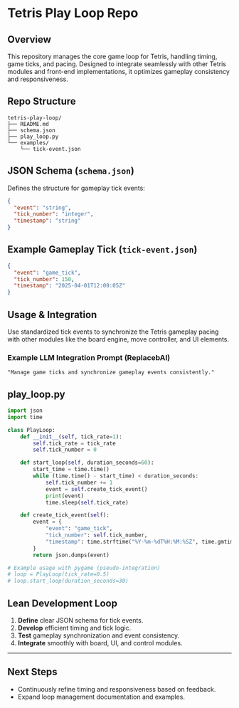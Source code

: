 # Tetris Play Loop Repo

## Overview

This repository manages the core game loop for Tetris, handling timing, game ticks, and pacing. Designed to integrate seamlessly with other Tetris modules and front-end implementations, it optimizes gameplay consistency and responsiveness.

## Repo Structure

```
tetris-play-loop/
├── README.md
├── schema.json
├── play_loop.py
└── examples/
    └── tick-event.json
```

## JSON Schema (`schema.json`)

Defines the structure for gameplay tick events:

```json
{
  "event": "string",
  "tick_number": "integer",
  "timestamp": "string"
}
```

## Example Gameplay Tick (`tick-event.json`)

```json
{
  "event": "game_tick",
  "tick_number": 150,
  "timestamp": "2025-04-01T12:00:05Z"
}
```

## Usage & Integration

Use standardized tick events to synchronize the Tetris gameplay pacing with other modules like the board engine, move controller, and UI elements.

### Example LLM Integration Prompt (ReplacebAI)

```
"Manage game ticks and synchronize gameplay events consistently."
```

## play_loop.py

```python
import json
import time

class PlayLoop:
    def __init__(self, tick_rate=1):
        self.tick_rate = tick_rate
        self.tick_number = 0

    def start_loop(self, duration_seconds=60):
        start_time = time.time()
        while (time.time() - start_time) < duration_seconds:
            self.tick_number += 1
            event = self.create_tick_event()
            print(event)
            time.sleep(self.tick_rate)

    def create_tick_event(self):
        event = {
            "event": "game_tick",
            "tick_number": self.tick_number,
            "timestamp": time.strftime("%Y-%m-%dT%H:%M:%SZ", time.gmtime())
        }
        return json.dumps(event)

# Example usage with pygame (pseudo-integration)
# loop = PlayLoop(tick_rate=0.5)
# loop.start_loop(duration_seconds=30)
```

## Lean Development Loop

1. **Define** clear JSON schema for tick events.
2. **Develop** efficient timing and tick logic.
3. **Test** gameplay synchronization and event consistency.
4. **Integrate** smoothly with board, UI, and control modules.

---

## Next Steps
- Continuously refine timing and responsiveness based on feedback.
- Expand loop management documentation and examples.

